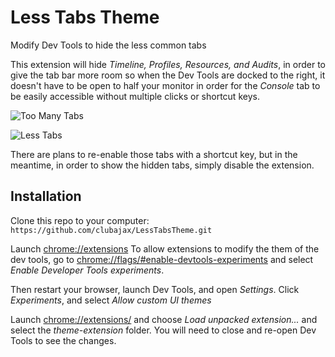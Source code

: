 # Less Tabs Theme

Modify Dev Tools to hide the less common tabs

This extension will hide *Timeline, Profiles, Resources, and Audits*, in order to give the tab bar more room so when the Dev Tools are docked to the right, it doesn't have to be open to half your monitor in order for the *Console* tab to be easily accessible without multiple clicks or shortcut keys.

![Too Many Tabs](https://raw.githubusercontent.com/clubajax/LessTabsTheme/master/assets/TooManyTabs.png)

![Less Tabs](https://raw.githubusercontent.com/clubajax/LessTabsTheme/master/assets/LessTabs.png)

There are plans to re-enable those tabs with a shortcut key, but in the meantime, in order to show the hidden tabs, simply disable the extension.

## Installation

Clone this repo to your computer: `https://github.com/clubajax/LessTabsTheme.git`

Launch [chrome://extensions](chrome://extensions/)
To allow extensions to modify the them of the dev tools, go to [chrome://flags/#enable-devtools-experiments](chrome://flags/#enable-devtools-experiments) and select *Enable Developer Tools experiments*.

Then restart your browser, launch Dev Tools, and open *Settings*. Click *Experiments*, and select *Allow custom UI themes*

Launch [chrome://extensions/](chrome://extensions/) and choose *Load unpacked extension...* and select the *theme-extension* folder. You will need to close and re-open Dev Tools to see the changes.